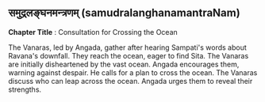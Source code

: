 ## समुद्रलङ्घनमन्त्रणम् (samudralanghanamantraNam)
**Chapter Title** : Consultation for Crossing the Ocean

The Vanaras, led by Angada, gather after hearing Sampati's words about Ravana's downfall. They reach the ocean, eager to find Sita. The Vanaras are initially disheartened by the vast ocean. Angada encourages them, warning against despair. He calls for a plan to cross the ocean. The Vanaras discuss who can leap across the ocean. Angada urges them to reveal their strengths.